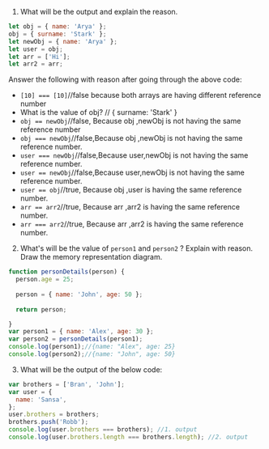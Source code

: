 1. What will be the output and explain the reason.

```js
let obj = { name: 'Arya' };
obj = { surname: 'Stark' };
let newObj = { name: 'Arya' };
let user = obj;
let arr = ['Hi'];
let arr2 = arr;
```

Answer the following with reason after going through the above code:

- `[10] === [10]`//false because both arrays are having different reference number
- What is the value of obj? // { surname: 'Stark' }
- `obj == newObj`//false, Because obj ,newObj is not having the same reference number
- `obj === newObj`//false,Because obj ,newObj is not having the same reference number.
- `user === newObj`//false,Because user,newObj is not having the same reference number.
- `user == newObj`//false,Because user,newObj is not having the same reference number.
- `user == obj`//true, Because obj ,user is having the same reference number.
- `arr == arr2`//true, Because arr ,arr2 is having the same reference number.
- `arr === arr2`//true, Because arr ,arr2 is having the same reference number.

2. What's will be the value of `person1` and `person2` ? Explain with reason. Draw the memory representation diagram.

<!-- To add this image here use ![name](./hello.jpg) -->

```js
function personDetails(person) {
  person.age = 25;
 
  person = { name: 'John', age: 50 };
  
  return person;

}
var person1 = { name: 'Alex', age: 30 };
var person2 = personDetails(person1);
console.log(person1);//{name: "Alex", age: 25}
console.log(person2);//{name: "John", age: 50}
```

3. What will be the output of the below code:

```js
var brothers = ['Bran', 'John'];
var user = {
  name: 'Sansa',
};
user.brothers = brothers;
brothers.push('Robb');
console.log(user.brothers === brothers); //1. output
console.log(user.brothers.length === brothers.length); //2. output
```
